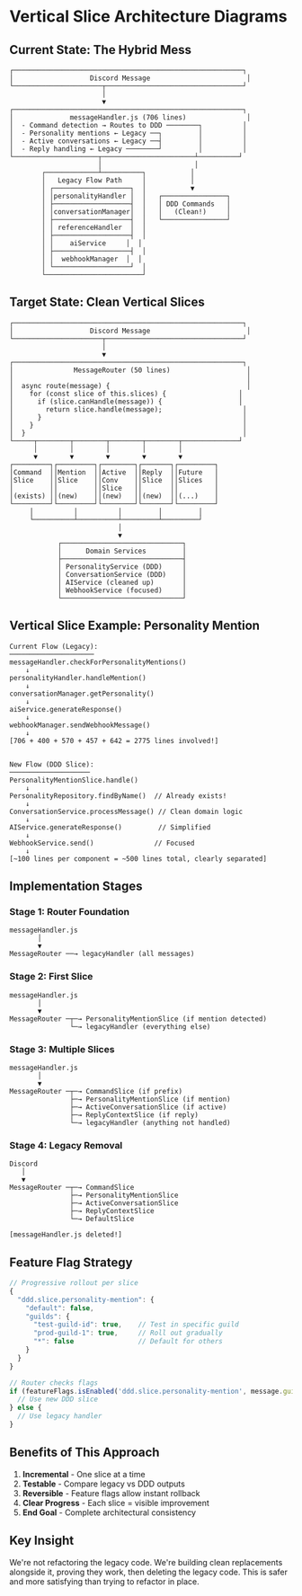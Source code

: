 # Vertical Slice Architecture Diagrams

## Current State: The Hybrid Mess

```
┌─────────────────────────────────────────────────────────┐
│                   Discord Message                        │
└──────────────────────┬──────────────────────────────────┘
                       │
                       ▼
┌─────────────────────────────────────────────────────────┐
│              messageHandler.js (706 lines)               │
│  - Command detection → Routes to DDD ────────┐          │
│  - Personality mentions ← Legacy ──┐         │          │
│  - Active conversations ← Legacy ──┤         │          │
│  - Reply handling ← Legacy ────────┘         │          │
└─────────────────────┬───────────────────────┴──────────┘
                      │                       │
        ┌─────────────┴──────────┐           │
        │   Legacy Flow Path     │           │
        │ ┌───────────────────┐  │           ▼
        │ │personalityHandler │  │   ┌────────────────┐
        │ ├───────────────────┤  │   │ DDD Commands   │
        │ │conversationManager│  │   │   (Clean!)     │
        │ ├───────────────────┤  │   └────────────────┘
        │ │ referenceHandler  │  │
        │ ├───────────────────┤  │
        │ │    aiService     │  │
        │ ├───────────────────┤  │
        │ │  webhookManager  │  │
        │ └───────────────────┘  │
        └────────────────────────┘
```

## Target State: Clean Vertical Slices

```
┌─────────────────────────────────────────────────────────┐
│                   Discord Message                        │
└──────────────────────┬──────────────────────────────────┘
                       │
                       ▼
┌─────────────────────────────────────────────────────────┐
│               MessageRouter (50 lines)                   │
│                                                          │
│  async route(message) {                                  │
│    for (const slice of this.slices) {                  │
│      if (slice.canHandle(message)) {                   │
│        return slice.handle(message);                    │
│      }                                                  │
│    }                                                    │
│  }                                                      │
└─────┬────────┬────────┬────────┬────────┬──────────────┘
      │        │        │        │        │
      ▼        ▼        ▼        ▼        ▼
┌─────────┐┌─────────┐┌────────┐┌───────┐┌─────────┐
│Command  ││Mention  ││Active  ││Reply  ││Future   │
│Slice    ││Slice    ││Conv    ││Slice  ││Slices   │
│         ││         ││Slice   ││       ││         │
│(exists) ││(new)    ││(new)   ││(new)  ││(...)    │
└─────────┘└─────────┘└────────┘└───────┘└─────────┘
     │          │          │         │         │
     └──────────┴──────────┴─────────┴─────────┘
                           │
                           ▼
            ┌──────────────────────────────┐
            │      Domain Services         │
            ├──────────────────────────────┤
            │ PersonalityService (DDD)     │
            │ ConversationService (DDD)    │
            │ AIService (cleaned up)       │
            │ WebhookService (focused)     │
            └──────────────────────────────┘
```

## Vertical Slice Example: Personality Mention

```
Current Flow (Legacy):
─────────────────────
messageHandler.checkForPersonalityMentions()
    ↓
personalityHandler.handleMention()
    ↓
conversationManager.getPersonality()
    ↓
aiService.generateResponse()
    ↓
webhookManager.sendWebhookMessage()
    ↓
[706 + 400 + 570 + 457 + 642 = 2775 lines involved!]


New Flow (DDD Slice):
────────────────────
PersonalityMentionSlice.handle()
    ↓
PersonalityRepository.findByName()  // Already exists!
    ↓
ConversationService.processMessage() // Clean domain logic
    ↓
AIService.generateResponse()         // Simplified
    ↓
WebhookService.send()               // Focused
    ↓
[~100 lines per component = ~500 lines total, clearly separated]
```

## Implementation Stages

### Stage 1: Router Foundation
```
messageHandler.js
       │
       ▼
MessageRouter ──→ legacyHandler (all messages)
```

### Stage 2: First Slice
```
messageHandler.js
       │
       ▼
MessageRouter ─┬─→ PersonalityMentionSlice (if mention detected)
               └─→ legacyHandler (everything else)
```

### Stage 3: Multiple Slices
```
messageHandler.js
       │
       ▼
MessageRouter ─┬─→ CommandSlice (if prefix)
               ├─→ PersonalityMentionSlice (if mention)
               ├─→ ActiveConversationSlice (if active)
               ├─→ ReplyContextSlice (if reply)
               └─→ legacyHandler (anything not handled)
```

### Stage 4: Legacy Removal
```
Discord
   │
   ▼
MessageRouter ─┬─→ CommandSlice
               ├─→ PersonalityMentionSlice  
               ├─→ ActiveConversationSlice
               ├─→ ReplyContextSlice
               └─→ DefaultSlice

[messageHandler.js deleted!]
```

## Feature Flag Strategy

```javascript
// Progressive rollout per slice
{
  "ddd.slice.personality-mention": {
    "default": false,
    "guilds": {
      "test-guild-id": true,    // Test in specific guild
      "prod-guild-1": true,     // Roll out gradually
      "*": false                // Default for others
    }
  }
}

// Router checks flags
if (featureFlags.isEnabled('ddd.slice.personality-mention', message.guildId)) {
  // Use new DDD slice
} else {
  // Use legacy handler
}
```

## Benefits of This Approach

1. **Incremental** - One slice at a time
2. **Testable** - Compare legacy vs DDD outputs
3. **Reversible** - Feature flags allow instant rollback
4. **Clear Progress** - Each slice = visible improvement
5. **End Goal** - Complete architectural consistency

## Key Insight

We're not refactoring the legacy code. We're building clean replacements alongside it, proving they work, then deleting the legacy code. This is safer and more satisfying than trying to refactor in place.